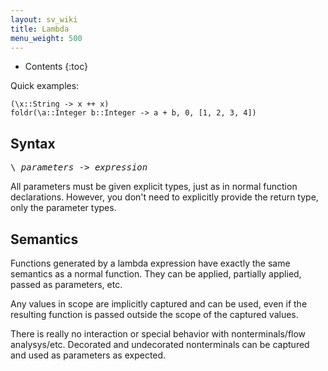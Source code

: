 ```yaml
---
layout: sv_wiki
title: Lambda
menu_weight: 500
---
```


* Contents
{:toc}

Quick examples:

```
(\x::String -> x ++ x)
foldr(\a::Integer b::Integer -> a + b, 0, [1, 2, 3, 4])
```

## Syntax

<pre>
\ <i>parameters</i> -> <i>expression</i>
</pre>

All parameters must be given explicit types, just as in normal function declarations.
However, you don't need to explicitly provide the return type, only the parameter types.

## Semantics

Functions generated by a lambda expression have exactly the same semantics as a normal function.
They can be applied, partially applied, passed as parameters, etc.

Any values in scope are implicitly captured and can be used, even if the resulting function is passed outside the scope of the captured values.

There is really no interaction or special behavior with nonterminals/flow analysys/etc.
Decorated and undecorated nonterminals can be captured and used as parameters as expected.

